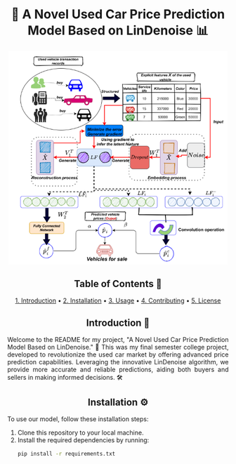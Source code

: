 <h1 align="center">🚗 A Novel Used Car Price Prediction Model Based on LinDenoise 📊</h1>
<p align="center">
  <img src="images/Screenshot 2024-05-11 102314.png" alt="Screenshot of the project" width="500">
</p>


<h2 align="center">Table of Contents 📜</h2>

<p align="center">
  <a href="#introduction">1. Introduction</a> •
  <a href="#installation">2. Installation</a> •
  <a href="#usage">3. Usage</a> •
  <a href="#contributing">4. Contributing</a> •
  <a href="#license">5. License</a>
</p>

<h2 align="center">Introduction 🌟</h2>

<p align="justify">
Welcome to the README for my project, "A Novel Used Car Price Prediction Model Based on LinDenoise." 🚀 This was my final semester college project, developed to revolutionize the used car market by offering advanced price prediction capabilities. Leveraging the innovative LinDenoise algorithm, we provide more accurate and reliable predictions, aiding both buyers and sellers in making informed decisions. 🛠️
</p>

<h2 align="center">Installation ⚙️</h2>

<p align="justify">
To use our model, follow these installation steps:
</p>

1. Clone this repository to your local machine.
2. Install the required dependencies by running:
   ```bash
   pip install -r requirements.txt
   ```
   
